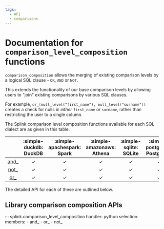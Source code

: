 ```yaml
---
tags:
  - API
  - comparisons
---
```

# Documentation for `comparison_level_composition` functions

`comparison_composition` allows the merging of existing comparison levels by a logical SQL clause - `OR`, `AND` or `NOT`.

This extends the functionality of our base comparison levels by allowing users to "join" existing comparisons by various SQL clauses.

For example, `or_(null_level("first_name"), null_level("surname"))` creates a check for nulls in *either* `first_name` or `surname`, rather than restricting the user to a single column.

The Splink comparison level composition functions available for each SQL dialect are as given in this table:

||:simple-duckdb: <br> DuckDB|:simple-apachespark: <br> Spark|:simple-amazonaws: <br> Athena|:simple-sqlite: <br> SQLite|:simple-postgresql: <br> PostgreSql|
|:-:|:-:|:-:|:-:|:-:|:-:|
|[and_](#splink.comparison_level_composition.and_)|✓|✓|✓|✓|✓|
|[not_](#splink.comparison_level_composition.not_)|✓|✓|✓|✓|✓|
|[or_](#splink.comparison_level_composition.or_)|✓|✓|✓|✓|✓|




The detailed API for each of these are outlined below.

## Library comparison composition APIs

::: splink.comparison_level_composition
    handler: python
    selection:
      members:
        - and_
        - or_
        - not_

